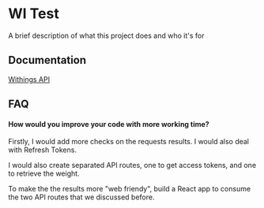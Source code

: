 
# WI Test

A brief description of what this project does and who it's for


## Documentation

[Withings API](https://developer.withings.com/)


## FAQ

#### How would you improve your code with more working time?

Firstly, I would add more checks on the requests results. I would also deal with Refresh Tokens.

I would also create separated API routes, one to get access tokens, and one to retrieve the weight.

To make the the results more "web friendy", build a React app to consume the two API routes that we discussed before.
